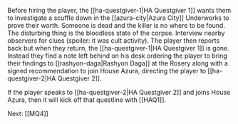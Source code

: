 Before hiring the player, the [[ha-questgiver-1|HA Questgiver 1]] wants them to investigate a scuffle down in the [[azura-city|Azura City]] Underworks to prove their worth. Someone is dead and the killer is no where to be found. The disturbing thing is the bloodless state of the corpse. Interview nearby observers for clues (spoiler: it was cult activity). The player then reports back but when they return, the [[ha-questgiver-1|HA Questgiver 1]] is gone. Instead they find a note left behind on his desk ordering the player to bring their findings to [[rashyon-daga|Rashyon Daga]] at the Rosery along with a signed recommendation to join House Azura, directing the player to [[ha-questgiver-2|HA Questgiver 2]].

If the player speaks to [[ha-questgiver-2|HA Questgiver 2]] and joins House Azura, then it will kick off that questline with [[HAQ1]].

Next: [[MQ4]]